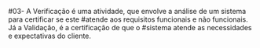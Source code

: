 #03- A Verificação é uma atividade, que envolve a análise de um sistema para certificar se este
#atende aos requisitos funcionais e não funcionais. Já a Validação, é a certificação de que o 
#sistema atende as necessidades e expectativas do cliente.
